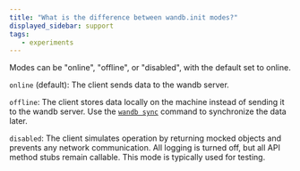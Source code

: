 ```yaml
---
title: "What is the difference between wandb.init modes?"
displayed_sidebar: support
tags:
   - experiments
---
```

Modes can be "online", "offline", or "disabled", with the default set to online.

`online` (default): The client sends data to the wandb server.

`offline`: The client stores data locally on the machine instead of sending it to the wandb server. Use the [`wandb sync`](../ref/cli/wandb-sync.md) command to synchronize the data later.

`disabled`: The client simulates operation by returning mocked objects and prevents any network communication. All logging is turned off, but all API method stubs remain callable. This mode is typically used for testing.